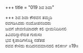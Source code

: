 +++
title = "019 ಶಿವ ಶಿವಾ"

+++
ಶಿವ ಶಿವಾ ಕೌರವನ ತಮ್ಮದಿ  
ರವಗಡಿಸಿದರು ನಂದೋಪನಂದರು  
ಜವಗೆ ಜೇವಣಿಯಾದರೇ ಕಲಿ ಭೀಮನಿದಿರಿನಲಿ  
ತಿವಿವರಿನ್ನಾರೆನುತ ಗುರುಸಂ  
ಭವ ಕೃಪಾದಿಗಳೊತ್ತಿ ನಡೆತಹ  
ರವವ ಕೇಳಿದು ಕುದಿದನವಮಾನದಲಿ ಕಲಿಕರ್ಣ      ॥19॥